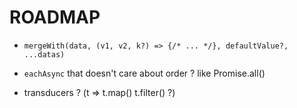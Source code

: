 # ROADMAP

- `mergeWith(data, (v1, v2, k?) => {/* ... */}, defaultValue?, ...datas)`

- `eachAsync` that doesn't care about order ? like Promise.all()

- transducers ? (t => t.map() t.filter() ?)
